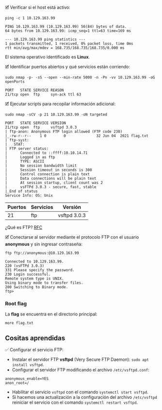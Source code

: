 🗹 Verificar si el host está activo:

```shell
ping -c 1 10.129.163.99

PING 10.129.163.99 (10.129.163.99) 56(84) bytes of data.
64 bytes from 10.129.163.99: icmp_seq=1 ttl=63 time=169 ms

--- 10.129.163.99 ping statistics ---
1 packets transmitted, 1 received, 0% packet loss, time 0ms
rtt min/avg/max/mdev = 168.735/168.735/168.735/0.000 ms
```

El sistema operativo identificado es **Linux**.

🗹 Identificar puertos abiertos y qué servicios están corriendo:

```shell
sudo nmap -p- -sS --open --min-rate 5000 -n -Pn -vv 10.129.163.99 -oG openPorts

PORT   STATE SERVICE REASON
21/tcp open  ftp     syn-ack ttl 63
```

🗹 Ejecutar scripts para recopilar información adicional:

```shell
sudo nmap -sCV -p 21 10.129.163.99 -oN targeted

PORT   STATE SERVICE VERSION
21/tcp open  ftp     vsftpd 3.0.3
| ftp-anon: Anonymous FTP login allowed (FTP code 230)
|_-rw-r--r--    1 0        0              32 Jun 04  2021 flag.txt
| ftp-syst: 
|   STAT: 
| FTP server status:
|      Connected to ::ffff:10.10.14.71
|      Logged in as ftp
|      TYPE: ASCII
|      No session bandwidth limit
|      Session timeout in seconds is 300
|      Control connection is plain text
|      Data connections will be plain text
|      At session startup, client count was 2
|      vsFTPd 3.0.3 - secure, fast, stable
|_End of status
Service Info: OS: Unix
```

| Puertos | Servicios | Versión      |
| ------- | --------- | ------------ |
| 21      | ftp       | vsftpd 3.0.3 |

¿Qué es FTP?
[RFC](https://www.rfc-es.org/rfc/rfc0959-es.txt)

🗹 Conectarse al servidor mediante el protocolo FTP con el usuario **anonymous** y sin ingresar contraseña:

```shell
ftp ftp://anonymous:@10.129.163.99

Connected to 10.129.163.99.
220 (vsFTPd 3.0.3)
331 Please specify the password.
230 Login successful.
Remote system type is UNIX.
Using binary mode to transfer files.
200 Switching to Binary mode.
ftp>
```

### Root flag

La **flag** se encuentra en el directorio principal:

`more flag.txt`
## Cositas aprendidas

✅ Configurar el servicio FTP:
- Instalar el servidor FTP **vsftpd** (Very Secure FTP Daemon): `sudo apt install vsftpd`.
- Configurar el servidor FTP modificando el archivo `/etc/vsftpd.conf`:

```shell
anonymous_enable=YES
anon_root=/
```

- Habilitar el servicio `vsftpd` con el comando `systemctl start vsftpd`.
- Si hacemos una actualización a la configuración del archivo `/etc/vsftpd` reiniciar el servicio con el comando `systemctl restart vsftpd`.
